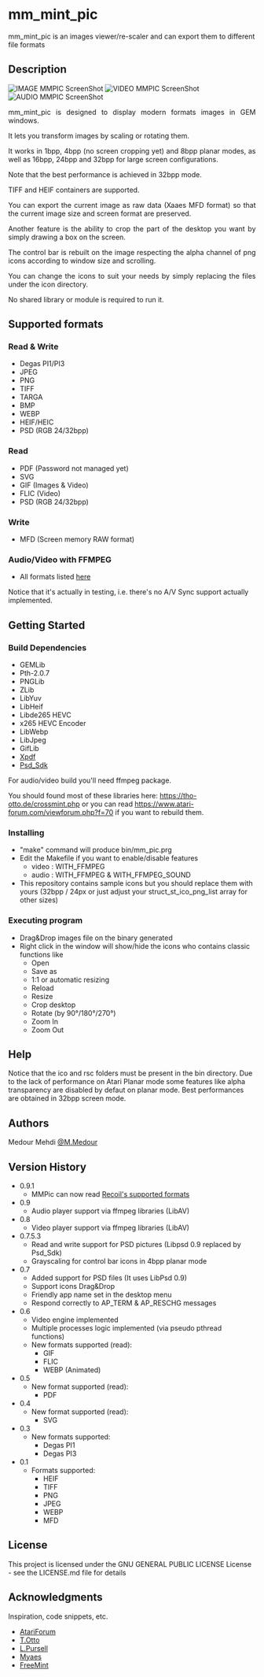 # mm_mint_pic
mm_mint_pic is an images viewer/re-scaler and can export them to different file formats

## Description

![IMAGE MMPIC ScreenShot][mmpic-image-screenshot]
![VIDEO MMPIC ScreenShot][mmpic-video-screenshot]
![AUDIO MMPIC ScreenShot][mmpic-audio-screenshot]
<div style="text-align: justify">
mm_mint_pic is designed to display modern formats images in GEM windows.

It lets you transform images by scaling or rotating them.

It works in 1bpp, 4bpp (no screen cropping yet) and 8bpp planar modes, as well as 16bpp, 24bpp and 32bpp for large screen configurations.

Note that the best performance is achieved in 32bpp mode.

TIFF and HEIF containers are supported.

You can export the current image as raw data (Xaaes MFD format) so that the current image size and screen format are preserved.

Another feature is the ability to crop the part of the desktop you want by simply drawing a box on the screen.

The control bar is rebuilt on the image respecting the alpha channel of png icons according to window size and scrolling.

You can change the icons to suit your needs by simply replacing the files under the icon directory.

No shared library or module is required to run it.
</div>

## Supported formats

### Read & Write
* Degas PI1/PI3
* JPEG 
* PNG
* TIFF
* TARGA
* BMP
* WEBP
* HEIF/HEIC
* PSD (RGB 24/32bpp)

### Read
* PDF (Password not managed yet)
* SVG
* GIF (Images & Video)
* FLIC (Video)
* PSD (RGB 24/32bpp)

### Write
* MFD (Screen memory RAW format)

### Audio/Video with FFMPEG
* All formats listed [here](https://github.com/MedourMehdi/mm_mint_pic/blob/main/vid_ffmpeg/vid_ffmpeg.cpp#L29)

Notice that it's actually in testing, i.e. there's no A/V Sync support actually implemented.

## Getting Started

### Build Dependencies

* GEMLib
* Pth-2.0.7
* PNGLib
* ZLib
* LibYuv
* LibHeif
* Libde265 HEVC
* x265 HEVC Encoder
* LibWebp
* LibJpeg
* GifLib
* [Xpdf](https://github.com/MedourMehdi/xpdf)
* [Psd_Sdk](https://github.com/MolecularMatters/psd_sdk)

For audio/video build you'll need ffmpeg package.

You should found most of these libraries here: https://tho-otto.de/crossmint.php or you can read https://www.atari-forum.com/viewforum.php?f=70 if you want to rebuild them.

### Installing

* "make" command will produce bin/mm_pic.prg
* Edit the Makefile if you want to enable/disable features
    * video : WITH_FFMPEG 
    * audio : WITH_FFMPEG & WITH_FFMPEG_SOUND
* This repository contains sample icons but you should replace them with yours (32bpp / 24px or just adjust your struct_st_ico_png_list array for other sizes)

### Executing program

* Drag&Drop images file on the binary generated
* Right click in the window will show/hide the icons who contains classic functions like
    * Open
    * Save as
    * 1:1 or automatic resizing
    * Reload
    * Resize
    * Crop desktop
    * Rotate (by 90°/180°/270°)
    * Zoom In
    * Zoom Out

## Help

Notice that the ico and rsc folders must be present in the bin directory.
Due to the lack of performance on Atari Planar mode some features like alpha transparency are disabled by defaut on planar mode.
Best performances are obtained in 32bpp screen mode.

## Authors

Medour Mehdi
[@M.Medour](www.linkedin.com/in/mehdi-medour-2968b3b2)

## Version History
* 0.9.1
    * MMPic can now read [Recoil's supported formats](https://recoil.sourceforge.net/formats.html)
* 0.9
    * Audio player support via ffmpeg libraries (LibAV) 
* 0.8
    * Video player support via ffmpeg libraries (LibAV) 
* 0.7.5.3
    * Read and write support for PSD pictures (Libpsd 0.9 replaced by Psd_Sdk)
    * Grayscaling for control bar icons in 4bpp planar mode
* 0.7
    * Added support for PSD files (It uses LibPsd 0.9)
    * Support icons Drag&Drop
    * Friendly app name set in the desktop menu
    * Respond correctly to AP_TERM & AP_RESCHG messages    
* 0.6
    * Video engine implemented
    * Multiple processes logic implemented (via pseudo pthread functions)
    * New formats supported (read):
        * GIF
        * FLIC
        * WEBP (Animated)
* 0.5
    * New format supported (read):
        * PDF
* 0.4
    * New format supported (read):
        * SVG
* 0.3
    * New formats supported:
        * Degas PI1
        * Degas PI3
* 0.1
    * Formats supported:
        * HEIF
        * TIFF
        * PNG
        * JPEG
        * WEBP
        * MFD

## License

This project is licensed under the GNU GENERAL PUBLIC LICENSE License - see the LICENSE.md file for details

## Acknowledgments

Inspiration, code snippets, etc.
* [AtariForum](https://www.atari-forum.com)
* [T.Otto](https://tho-otto.de/crossmint.php)
* [L.Pursell](https://atari.gfabasic.net/htm/imgview.htm)
* [Myaes](http://myaes.lutece.net/)
* [FreeMint](https://freemint.github.io/)

[mmpic-image-screenshot]: screenshot.png
[mmpic-video-screenshot]: screenshot_video.png
[mmpic-audio-screenshot]: screenshot_audio.png